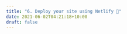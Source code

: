 ```yaml
---
title: "6. Deploy your site using Netlify 🚀"
date: 2021-06-02T04:21:18+10:00
draft: false
---
```



